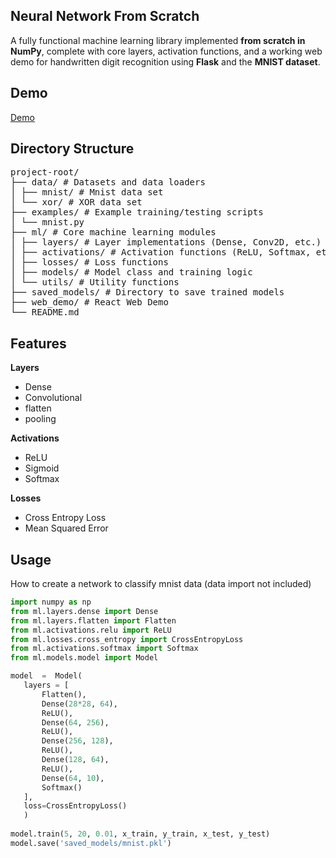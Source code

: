 ## Neural Network From Scratch

A fully functional machine learning library implemented **from scratch in NumPy**, complete with core layers, activation functions, and a working web demo for handwritten digit recognition using **Flask** and the **MNIST dataset**.

## Demo

[Demo](google.com)

## Directory Structure

<pre>
project-root/ 
├── data/ # Datasets and data loaders 
│ ├── mnist/ # Mnist data set 
│ └── xor/ # XOR data set
├── examples/ # Example training/testing scripts 
│ └── mnist.py 
├── ml/ # Core machine learning modules 
│ ├── layers/ # Layer implementations (Dense, Conv2D, etc.) 
│ ├── activations/ # Activation functions (ReLU, Softmax, etc.) 
│ ├── losses/ # Loss functions 
│ ├── models/ # Model class and training logic 
│ └── utils/ # Utility functions
├── saved_models/ # Directory to save trained models
├── web_demo/ # React Web Demo
└── README.md 
</pre>

## Features
**Layers**
- Dense
- Convolutional
- flatten
- pooling

**Activations**
- ReLU
- Sigmoid
- Softmax

**Losses**
- Cross Entropy Loss
- Mean Squared Error

## Usage

How to create a network to classify mnist data (data import not included)

 ```python
import numpy as np
from ml.layers.dense import Dense
from ml.layers.flatten import Flatten
from ml.activations.relu import ReLU
from ml.losses.cross_entropy import CrossEntropyLoss
from ml.activations.softmax import Softmax
from ml.models.model import Model

model  =  Model(
	layers = [
		Flatten(),
		Dense(28*28, 64),
		ReLU(),
		Dense(64, 256),
		ReLU(),
		Dense(256, 128),
		ReLU(),
		Dense(128, 64),
		ReLU(),
		Dense(64, 10),
		Softmax()
	],
	loss=CrossEntropyLoss()
	)
  
model.train(5, 20, 0.01, x_train, y_train, x_test, y_test)
model.save('saved_models/mnist.pkl')
```
